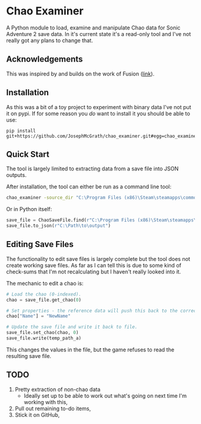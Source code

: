 # Chao Examiner

A Python module to load, examine and manipulate Chao data for Sonic Adventure 2 save data.
In it's current state it's a read-only tool and I've not really got any plans to change that.

## Acknowledgements

This was inspired by and builds on the work of Fusion ([link](https://chao.tehfusion.co.uk/chao-hacking)).


## Installation

As this was a bit of a toy project to experiment with binary data I've not put it on pypi.
If for some reason you *do* want to install it you should be able to use:
```
pip install git+https://github.com/JosephMcGrath/chao_examiner.git#egg=chao_examiner
```


## Quick Start

The tool is largely limited to extracting data from a save file into JSON outputs.

After installation, the tool can either be run as a command line tool:
```bat
chao_examiner -source_dir "C:\Program Files (x86)\Steam\steamapps\common\Sonic Adventure 2" -output_dir "C:\Path\to\output"
```

Or in Python itself:
```py
save_file = ChaoSaveFile.find(r"C:\Program Files (x86)\Steam\steamapps\common\Sonic Adventure 2")
save_file.to_json(r"C:\Path\to\output")
```


## Editing Save Files

The functionality to edit save files is largely complete but the tool does not create working save files.
As far as I can tell this is due to some kind of check-sums that I'm not recalculating but I haven't really looked into it.

The mechanic to edit a chao is:
```py
# Load the chao (0-indexed).
chao = save_file.get_chao(0)

# Set properties - the reference data will push this back to the correct binary values.
chao["Name"] = "NewName"

# Update the save file and write it back to file.
save_file.set_chao(chao, 0)
save_file.write(temp_path_a)
```
This changes the values in the file, but the game refuses to read the resulting save file.


## TODO

1. Pretty extraction of non-chao data
    * Ideally set up to be able to work out what's going on next time I'm working with this,
2. Pull out remaining to-do items,
3. Stick it on GitHub,
